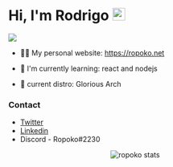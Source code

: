 <h1>
  Hi, I'm Rodrigo
  <img src="https://media.giphy.com/media/hvRJCLFzcasrR4ia7z/giphy.gif" width="25px">
</h1>

<p align="left">
  <img src="https://komarev.com/ghpvc/?username=ropoko">
</p>

- 👨‍💻 My personal website: https://ropoko.net

- 🌱 I'm currently learning: react and nodejs

- :penguin: current distro: Glorious Arch

### Contact
- [Twitter](https://twitter.com/ropoko_)
- [Linkedin](https://www.linkedin.com/in/rodrigo-maganha/)
- Discord - Ropoko#2230

<p align="center">
  <img href="https://github.com/anuraghazra/github-readme-stats" alt="ropoko stats" src="https://github-readme-stats.vercel.app/api?username=ropoko&show_icons=true&theme=radical">
</p>
